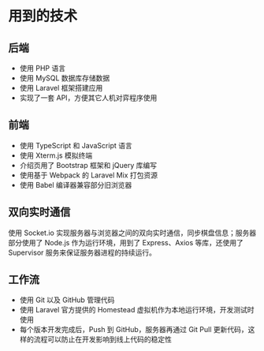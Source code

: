# 用到的技术

## 后端

 - 使用 PHP 语言
 - 使用 MySQL 数据库存储数据
 - 使用 Laravel 框架搭建应用
 - 实现了一套 API，方便其它人机对弈程序使用

## 前端

 - 使用 TypeScript 和 JavaScript 语言
 - 使用 Xterm.js 模拟终端
 - 介绍页用了 Bootstrap 框架和 jQuery 库编写
 - 使用基于 Webpack 的 Laravel Mix 打包资源
 - 使用 Babel 编译器兼容部分旧浏览器

## 双向实时通信

使用 Socket.io 实现服务器与浏览器之间的双向实时通信，同步棋盘信息；服务器部分使用了 Node.js 作为运行环境，用到了 Express、Axios 等库，还使用了 Supervisor 服务来保证服务器进程的持续运行。

## 工作流

 - 使用 Git 以及 GitHub 管理代码
 - 使用 Laravel 官方提供的 Homestead 虚拟机作为本地运行环境，开发测试时使用
 - 每个版本开发完成后，Push 到 GitHub，服务器再通过 Git Pull 更新代码，这样的流程可以防止在开发影响到线上代码的稳定性

